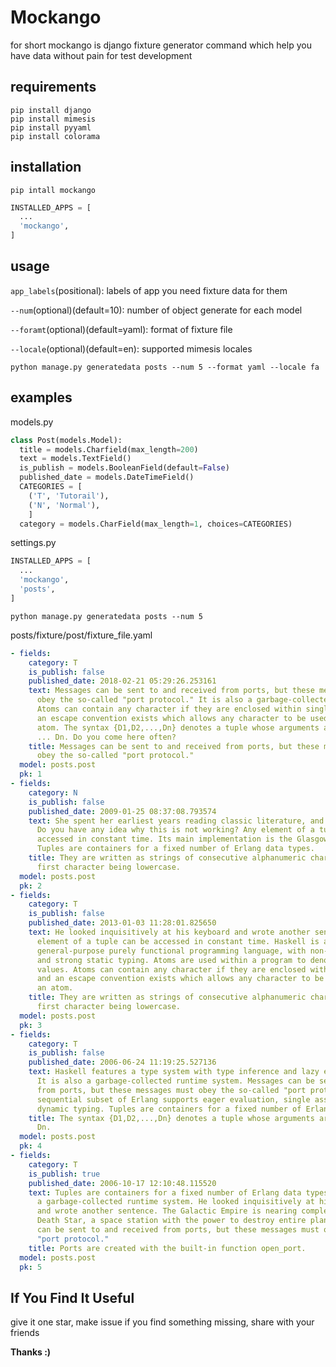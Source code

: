 # Mockango
for short mockango is django fixture generator command which help you have data without pain for test development
## requirements
```shell
pip install django
pip install mimesis
pip install pyyaml
pip install colorama
```
## installation
```shell
pip intall mockango
```
```python
INSTALLED_APPS = [
  ...
  'mockango',
]
```
## usage
```app_labels```(positional):  labels of app you need fixture data for them

```--num```(optional)(default=10): number of object generate for each model

```--foramt```(optional)(default=yaml): format of fixture file

```--locale```(optional)(default=en): supported mimesis locales

```shell
python manage.py generatedata posts --num 5 --format yaml --locale fa
```
## examples
models.py
```python
class Post(models.Model):
  title = models.Charfield(max_length=200)
  text = models.TextField()
  is_publish = models.BooleanField(default=False)
  published_date = models.DateTimeField()
  CATEGORIES = [
    ('T', 'Tutorail'),
    ('N', 'Normal'),
    ]
  category = models.CharField(max_length=1, choices=CATEGORIES)
```
settings.py
```python
INSTALLED_APPS = [
  ...
  'mockango',
  'posts',
]
```
```shell
python manage.py generatedata posts --num 5
```
posts/fixture/post/fixture_file.yaml
```yaml
- fields:
    category: T
    is_publish: false
    published_date: 2018-02-21 05:29:26.253161
    text: Messages can be sent to and received from ports, but these messages must
      obey the so-called "port protocol." It is also a garbage-collected runtime system.
      Atoms can contain any character if they are enclosed within single quotes and
      an escape convention exists which allows any character to be used within an
      atom. The syntax {D1,D2,...,Dn} denotes a tuple whose arguments are D1, D2,
      ... Dn. Do you come here often?
    title: Messages can be sent to and received from ports, but these messages must
      obey the so-called "port protocol."
  model: posts.post
  pk: 1
- fields:
    category: N
    is_publish: false
    published_date: 2009-01-25 08:37:08.793574
    text: She spent her earliest years reading classic literature, and writing poetry.
      Do you have any idea why this is not working? Any element of a tuple can be
      accessed in constant time. Its main implementation is the Glasgow Haskell Compiler.
      Tuples are containers for a fixed number of Erlang data types.
    title: They are written as strings of consecutive alphanumeric characters, the
      first character being lowercase.
  model: posts.post
  pk: 2
- fields:
    category: T
    is_publish: false
    published_date: 2013-01-03 11:28:01.825650
    text: He looked inquisitively at his keyboard and wrote another sentence. Any
      element of a tuple can be accessed in constant time. Haskell is a standardized,
      general-purpose purely functional programming language, with non-strict semantics
      and strong static typing. Atoms are used within a program to denote distinguished
      values. Atoms can contain any character if they are enclosed within single quotes
      and an escape convention exists which allows any character to be used within
      an atom.
    title: They are written as strings of consecutive alphanumeric characters, the
      first character being lowercase.
  model: posts.post
  pk: 3
- fields:
    category: T
    is_publish: false
    published_date: 2006-06-24 11:19:25.527136
    text: Haskell features a type system with type inference and lazy evaluation.
      It is also a garbage-collected runtime system. Messages can be sent to and received
      from ports, but these messages must obey the so-called "port protocol." The
      sequential subset of Erlang supports eager evaluation, single assignment, and
      dynamic typing. Tuples are containers for a fixed number of Erlang data types.
    title: The syntax {D1,D2,...,Dn} denotes a tuple whose arguments are D1, D2, ...
      Dn.
  model: posts.post
  pk: 4
- fields:
    category: T
    is_publish: true
    published_date: 2006-10-17 12:10:48.115520
    text: Tuples are containers for a fixed number of Erlang data types. It is also
      a garbage-collected runtime system. He looked inquisitively at his keyboard
      and wrote another sentence. The Galactic Empire is nearing completion of the
      Death Star, a space station with the power to destroy entire planets. Messages
      can be sent to and received from ports, but these messages must obey the so-called
      "port protocol."
    title: Ports are created with the built-in function open_port.
  model: posts.post
  pk: 5
```
## If You Find It Useful
give it one star, make issue if you find something missing, share with your friends

**Thanks :)**
